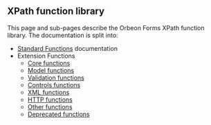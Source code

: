 ## XPath function library

<!-- toc -->

This page and sub-pages describe the Orbeon Forms XPath function library. The documentation is split into:

- [Standard Functions](standard-functions.md) documentation
- Extension Functions
    - [Core functions](extension-core.md)
    - [Model functions](extension-model.md)
    - [Validation functions](extension-validation.md)
    - [Controls functions](extension-controls.md)
    - [XML functions](extension-xml.md)
    - [HTTP functions](extension-http.md)
    - [Other functions](extension-other.md)
    - [Deprecated functions](deprecated-functions.md)

